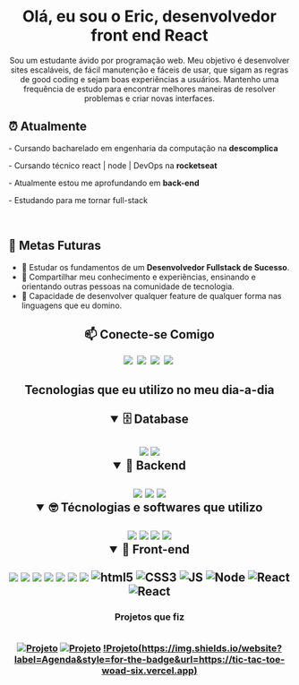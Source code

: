 <h1 align="center">Olá, eu sou o Eric, desenvolvedor front end React</h1>

<p align="center">Sou um estudante ávido por programação web. Meu objetivo é desenvolver sites escaláveis, de fácil manutenção e fáceis de usar, que sigam as regras de good coding e sejam boas experiências a usuários. Mantenho uma frequência de estudo para encontrar melhores maneiras de resolver problemas e criar novas interfaces.</p>
<h2>⏰ Atualmente</h2>
- Cursando bacharelado em engenharia da computação na <strong>descomplica</strong></p>
- Cursando técnico react | node | DevOps na <strong>rocketseat</strong></p>
- Atualmente estou me aprofundando em <strong>back-end</strong></p>
- Estudando para me tornar full-stack</p>

<br/>
<h2>🎯 Metas Futuras</h2>

- 🧠 Estudar os fundamentos de um **Desenvolvedor Fullstack de Sucesso**.
- 🌟 Compartilhar meu conhecimento e experiências, ensinando e orientando outras pessoas na comunidade de tecnologia.
- 🤖 Capacidade de desenvolver qualquer feature de qualquer forma nas linguagens que eu domino.


<h2 align="center">📫 Conecte-se Comigo</h2>
<div align = "center">

<a href="https://www.instagram.com/eric_roomero__/" target="_blank"><img src="https://img.shields.io/badge/Instagram-%23E4405F.svg?style=for-the-badge&logo=Instagram&logoColor=white"></a>&nbsp;
<a href="www.linkedin.com/in/eric-romero-3a2198230" target="_blank"><img src="https://img.shields.io/badge/-LinkedIn-%230077B5?style=for-the-badge&logo=linkedin&logoColor=white"></a>&nbsp;
<a href="mailto:eriicsouzaromeroo@gmail.com" target="_blank"><img src="https://img.shields.io/badge/-gmail-red?style=for-the-badge&logo=Gmail&logoColor=white"></a>&nbsp;
<a href="https://discord.com/channels/502615111786299402" target="_blank"><img src="https://img.shields.io/badge/Discord-7289DA?style=for-the-badge&logo=discord&logoColor=white"></a>&nbsp;

<h2>Tecnologias que eu utilizo no meu dia-a-dia<br/><br/>
  
  <details open>
    <summary><b>🗄️ Database</b></summary>
    <br>
    <img src='https://img.shields.io/badge/Prisma-3982CE?style=for-the-badge&logo=Prisma&logoColor=white'>
    <img src='https://img.shields.io/badge/MongoDB-%234ea94b.svg?style=for-the-badge&logo=mongodb&logoColor=white'>
  </details>
  
  <details open>
  <summary><b>🧰 Backend</b></summary>
  <br>
    <img src='https://img.shields.io/badge/node.js-6DA55F?style=for-the-badge&logo=node.js&logoColor=white'>
    <img src='https://img.shields.io/badge/nestjs-E0234E?style=for-the-badge&logo=nestjs&logoColor=white'>
    <img src='https://img.shields.io/badge/php-%23777BB4.svg?style=for-the-badge&logo=php&logoColor=white'>
  </details>
  
<details open>
  <summary><b> 🤓 Técnologias e softwares que utilizo</b></summary>
  <br/>
    <img src='https://img.shields.io/badge/-VSCODE-007ACC?style=for-the-badge&&logo=visual-studio-code&logoColor=white'>
    <img src='https://img.shields.io/badge/figma-%23F24E1E.svg?style=for-the-badge&logo=figma&logoColor=white'>
    <img src='https://img.shields.io/badge/-git-red?style=for-the-badge&logo=Git&logoColor=white'>
    <img src='https://img.shields.io/badge/-GitHub-181717?style=for-the-badge&logo=github'>
</details>

<details open>
  <summary> 💅 Front-end</summary>
  <br/>
  <img src="https://img.shields.io/badge/typescript-%23007ACC.svg?style=for-the-badge&logo=typescript&logoColor=white">
  <img src="https://img.shields.io/badge/vuejs-%2335495e.svg?style=for-the-badge&logo=vuedotjs&logoColor=%234FC08D">
  <img src="https://img.shields.io/badge/styled--components-DB7093?style=for-the-badge&logo=styled-components&logoColor=white">
  <img src="https://img.shields.io/badge/angular-%23DD0031.svg?style=for-the-badge&logo=angular&logoColor=white">
  <img src="https://img.shields.io/badge/next%20js-000000?style=for-the-badge&logo=nextdotjs&logoColor=white">
  <img src="https://img.shields.io/badge/tailwindcss-%2338B2AC.svg?style=for-the-badge&logo=tailwind-css&logoColor=white">
  <img src="https://img.shields.io/badge/Vite-B73BFE?style=for-the-badge&logo=vite&logoColor=FFD62E">
  <img alt="html5"src="https://img.shields.io/badge/HTML5-E34F26?style=for-the-badge&logo=html5&logoColor=white">
  <img alt="CSS3"src="https://img.shields.io/badge/CSS3-1572B6?style=for-the-badge&logo=css3&logoColor=white">
  <img alt="JS"src="https://img.shields.io/badge/JavaScript-F7DF1E?style=for-the-badge&logo=javascript&logoColor=black">
  <img alt="Node"src="https://img.shields.io/badge/Node.js-43853D?style=for-the-badge&logo=node.js&logoColor=white">
  <img alt="React"src="https://img.shields.io/badge/React-20232A?style=for-the-badge&logo=react&logoColor=61DAFB">
  <img alt="React"src="https://img.shields.io/badge/Bootstrap-563D7C?style=for-the-badge&logo=bootstrap&logoColor=white">
</details>


<h3>Projetos que fiz
<br/><br/>

[![Projeto](https://img.shields.io/website?label=TicTacToe.com&style=for-the-badge&url=https://tic-tac-toe-woad-six.vercel.app)](https://tic-tac-toe-woad-six.vercel.app)
[![Projeto](https://img.shields.io/website?label=RedeSocial.com&style=for-the-badge&url=https://tic-tac-toe-woad-six.vercel.app)](https://social-pz5zl66ca-cluerois-projects.vercel.app)
[!Projeto(https://img.shields.io/website?label=Agenda&style=for-the-badge&url=https://tic-tac-toe-woad-six.vercel.app)](https://chrono-lovat.vercel.app)
